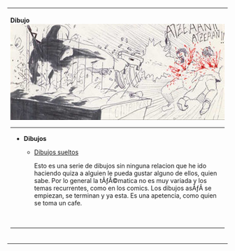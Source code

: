 <table>
<tr>
<td>
     <div align="left"> <br>
        <b>Dibujo</b><br>
        <img src="images/luzea.jpg" width="599" height="219" alt="Por la espalda"> 
        <br>
        <table border="0">
          <tr> 
            <td>
              <p>
              <ul>
                <li><b>Dibujos</b></li>
			    <ul>
                  <li><a href="/?p=misc.html">Dibujos sueltos</a> 
                    <p> Esto es una serie de dibujos sin ninguna relacion que he ido haciendo  
						quiza a alguien le pueda gustar alguno de ellos, quien sabe. Por lo general
						la tÃƒÂ©matica no es muy variada y los temas recurrentes, como en los comics.
						Los dibujos asÃƒÂ­ se empiezan, se terminan y ya esta. Es una apetencia,
						como quien se toma un cafe.
					</p>
                  </li>
                </ul>
			</ul>
              <p>&nbsp; </p>
              </td>
          </tr>
        </table>
        <br>
      </div>

</td>
</tr>
</table>